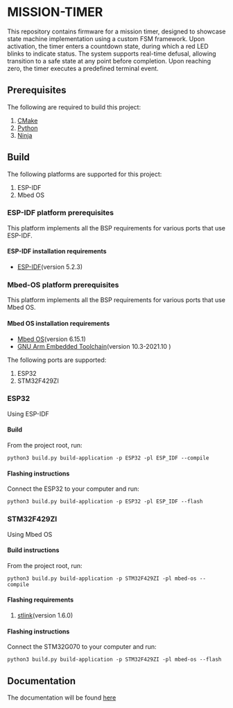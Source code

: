 # MISSION-TIMER
This repository contains firmware for a mission timer, 
designed to showcase state machine implementation using a custom FSM framework. 
Upon activation, the timer enters a countdown state, during which a red LED blinks to 
indicate status. The system supports real-time defusal, allowing transition to a safe state 
at any point before completion. Upon reaching zero, the timer executes a predefined terminal 
event.

## Prerequisites
The following are required to build this project:
1. [CMake](https://cmake.org/download/)
2. [Python](https://www.python.org/downloads/)
3. [Ninja](https://github.com/ninja-build/ninja)

## Build
The following platforms are supported for this project:
1. ESP-IDF
2. Mbed OS


### ESP-IDF platform prerequisites
This platform implements all the BSP requirements for various ports that use ESP-IDF.
#### ESP-IDF installation requirements
* [ESP-IDF](https://docs.espressif.com/projects/esp-idf/en/stable/esp32/get-started/index.html)(version 5.2.3)

### Mbed-OS platform prerequisites
This platform implements all the BSP requirements for various ports that use Mbed OS.
#### Mbed OS installation requirements
* [Mbed OS](https://os.mbed.com/docs/mbed-os/v6.16/build-tools/install-and-set-up.html)(version 6.15.1)
* [GNU Arm Embedded Toolchain](https://developer.arm.com/downloads/-/gnu-rm)(version 10.3-2021.10 )

The following ports are supported:
1. ESP32
2. STM32F429ZI

### ESP32
Using ESP-IDF
#### Build
From the project root, run:

``
python3 build.py build-application -p ESP32 -pl ESP_IDF --compile
``

#### Flashing instructions
Connect the ESP32 to your computer and run:

``
python3 build.py build-application -p ESP32 -pl ESP_IDF --flash
``

### STM32F429ZI
Using Mbed OS
#### Build instructions
From the project root, run:

``
python3 build.py build-application -p STM32F429ZI -pl mbed-os --compile
``

#### Flashing requirements
1. [stlink](https://github.com/stlink-org/stlink)(version 1.6.0)
#### Flashing instructions
Connect the STM32G070 to your computer and run:

``
python3 build.py build-application -p STM32F429ZI -pl mbed-os --flash 
``

## Documentation
The documentation will be found [here](https://example.com/)
